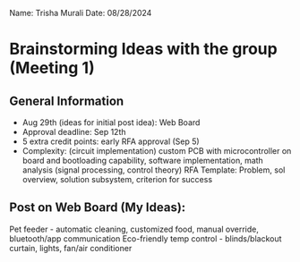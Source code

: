 Name: Trisha Murali
Date: 08/28/2024 
# Brainstorming Ideas with the group (Meeting 1) 
## General Information
- Aug 29th (ideas for initial post idea): Web Board 
- Approval deadline: Sep 12th 
- 5 extra credit points: early RFA approval (Sep 5) 
- Complexity: (circuit implementation) custom PCB with microcontroller on board and bootloading capability, software implementation, math analysis (signal processing, control theory)
RFA Template: Problem, sol overview, solution subsystem, criterion for success 

## Post on Web Board (My Ideas): 
Pet feeder - automatic cleaning, customized food, manual override, bluetooth/app communication 
Eco-friendly temp control - blinds/blackout curtain, lights, fan/air conditioner 
